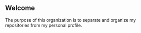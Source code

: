## Welcome

The purpose of this organization is to separate and organize my repositories from my personal profile.
